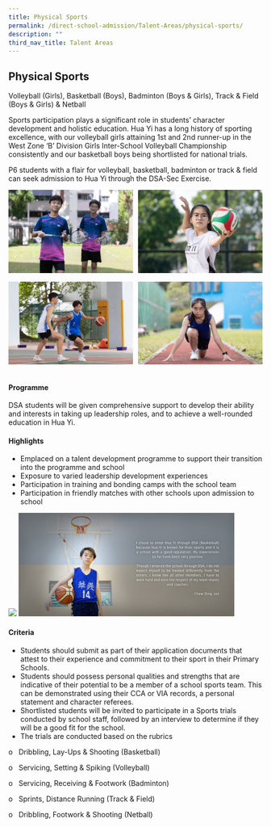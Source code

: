 ```yaml
---
title: Physical Sports
permalink: /direct-school-admission/Talent-Areas/physical-sports/
description: ""
third_nav_title: Talent Areas
---
```

## Physical Sports

Volleyball (Girls), Basketball (Boys), Badminton (Boys &amp; Girls),  Track &amp; Field (Boys &amp; Girls) &amp; Netball

Sports participation plays a significant role in students’ character development and holistic education. Hua Yi has a long history of sporting excellence, with our volleyball girls attaining 1st and 2nd runner-up in the West Zone ‘B’ Division Girls Inter-School Volleyball Championship consistently and our basketball boys being shortlisted for national trials.&nbsp;

P6 students with a flair for volleyball, basketball, badminton or track &amp; field can seek admission to Hua Yi through the DSA-Sec Exercise.

<img src="/images/Badminton Boys.jpeg" style="width:49%" align="left">
<img src="/images/Volleyball.jpeg" style="width:49%" align="right">
<br clear="left"><br>

<img src="/images/Basketball.jpeg" style="width:49%" align="left">
<img src="/images/Track N Field.jpeg" style="width:49%" align="right">
<br clear="left"><br>

#### Programme

DSA students will be given comprehensive support to develop their ability and interests in taking up leadership roles, and to achieve a well-rounded education in Hua Yi.

#### Highlights

*   Emplaced on a talent development programme to support their transition into the programme and school
*   Exposure to varied leadership development experiences
*   Participation in training and bonding camps with the school team
*   Participation in friendly matches with other schools upon admission to school

<img src="/images/VB_v2.jpg" style="width:85%">
<img src="/images/BB_v2.jpg" style="width:85%"><br>

#### Criteria

* Students should submit as part of their application documents that attest to their experience and commitment to their sport in their Primary Schools.
* Students should possess personal qualities and strengths that are indicative of their potential to be a member of a school sports team. This can be demonstrated using their CCA or VIA records, a personal statement and character referees.
* Shortlisted students will be invited to participate in a Sports trials conducted by school staff, followed by an interview to determine if they will be a good fit for the school.
* The trials are conducted based on the rubrics

o&nbsp;&nbsp; Dribbling, Lay-Ups &amp; Shooting (Basketball)

o&nbsp;&nbsp; Servicing, Setting &amp; Spiking (Volleyball)

o&nbsp;&nbsp; Servicing, Receiving &amp; Footwork (Badminton)

o&nbsp;&nbsp; Sprints, Distance Running (Track &amp; Field)

o&nbsp;&nbsp; Dribbling, Footwork &amp; Shooting (Netball)